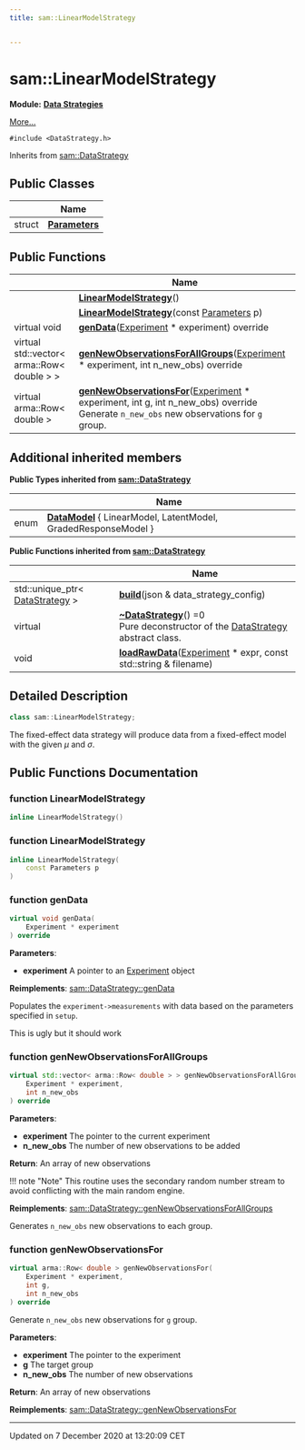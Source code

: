 ```yaml
---
title: sam::LinearModelStrategy


---
```


# sam::LinearModelStrategy


**Module:** **[Data Strategies](/doxygen/Modules/group___data_strategies/)**

 [More...](#detailed-description)


`#include <DataStrategy.h>`


Inherits from [sam::DataStrategy](/doxygen/Classes/classsam_1_1_data_strategy/)



## Public Classes

|                | Name           |
| -------------- | -------------- |
| struct | **[Parameters](/doxygen/Classes/structsam_1_1_linear_model_strategy_1_1_parameters/)**  |








## Public Functions

|                | Name           |
| -------------- | -------------- |
|  | **[LinearModelStrategy](/doxygen/Classes/classsam_1_1_linear_model_strategy/#function-linearmodelstrategy)**()  |
|  | **[LinearModelStrategy](/doxygen/Classes/classsam_1_1_linear_model_strategy/#function-linearmodelstrategy)**(const [Parameters](/doxygen/Classes/structsam_1_1_linear_model_strategy_1_1_parameters/) p)  |
| virtual void | **[genData](/doxygen/Classes/classsam_1_1_linear_model_strategy/#function-gendata)**([Experiment](/doxygen/Classes/classsam_1_1_experiment/) * experiment) override  |
| virtual std::vector< arma::Row< double > > | **[genNewObservationsForAllGroups](/doxygen/Classes/classsam_1_1_linear_model_strategy/#function-gennewobservationsforallgroups)**([Experiment](/doxygen/Classes/classsam_1_1_experiment/) * experiment, int n_new_obs) override  |
| virtual arma::Row< double > | **[genNewObservationsFor](/doxygen/Classes/classsam_1_1_linear_model_strategy/#function-gennewobservationsfor)**([Experiment](/doxygen/Classes/classsam_1_1_experiment/) * experiment, int g, int n_new_obs) override <br>Generate `n_new_obs` new observations for `g` group.  |






## Additional inherited members




**Public Types inherited from [sam::DataStrategy](/doxygen/Classes/classsam_1_1_data_strategy/)**

|                | Name           |
| -------------- | -------------- |
| enum | **[DataModel](/doxygen/Classes/classsam_1_1_data_strategy/#enum-datamodel)** { LinearModel, LatentModel, GradedResponseModel } |






**Public Functions inherited from [sam::DataStrategy](/doxygen/Classes/classsam_1_1_data_strategy/)**

|                | Name           |
| -------------- | -------------- |
| std::unique_ptr< [DataStrategy](/doxygen/Classes/classsam_1_1_data_strategy/) > | **[build](/doxygen/Classes/classsam_1_1_data_strategy/#function-build)**(json & data_strategy_config)  |
| virtual  | **[~DataStrategy](/doxygen/Classes/classsam_1_1_data_strategy/#function-~datastrategy)**() =0 <br>Pure deconstructor of the [DataStrategy](/doxygen/Classes/classsam_1_1_data_strategy/) abstract class.  |
| void | **[loadRawData](/doxygen/Classes/classsam_1_1_data_strategy/#function-loadrawdata)**([Experiment](/doxygen/Classes/classsam_1_1_experiment/) * expr, const std::string & filename)  |







## Detailed Description

```cpp
class sam::LinearModelStrategy;
```



























The fixed-effect data strategy will produce data from a fixed-effect model with the given $\mu$ and $\sigma$. 









## Public Functions Documentation

### function LinearModelStrategy

```cpp
inline LinearModelStrategy()
```





























### function LinearModelStrategy

```cpp
inline LinearModelStrategy(
    const Parameters p
)
```





























### function genData

```cpp
virtual void genData(
    Experiment * experiment
) override
```


**Parameters**: 

  * **experiment** A pointer to an [Experiment](/doxygen/Classes/classsam_1_1_experiment/) object 

























**Reimplements**: [sam::DataStrategy::genData](/doxygen/Classes/classsam_1_1_data_strategy/#function-gendata)


Populates the `experiment->measurements` with data based on the parameters specified in `setup`.

This is ugly but it should work

### function genNewObservationsForAllGroups

```cpp
virtual std::vector< arma::Row< double > > genNewObservationsForAllGroups(
    Experiment * experiment,
    int n_new_obs
) override
```


**Parameters**: 

  * **experiment** The pointer to the current experiment 
  * **n_new_obs** The number of new observations to be added







**Return**: An array of new observations 





!!! note "Note"
    This routine uses the secondary random number stream to avoid conflicting with the main random engine.













**Reimplements**: [sam::DataStrategy::genNewObservationsForAllGroups](/doxygen/Classes/classsam_1_1_data_strategy/#function-gennewobservationsforallgroups)


Generates `n_new_obs` new observations to each group.


### function genNewObservationsFor

```cpp
virtual arma::Row< double > genNewObservationsFor(
    Experiment * experiment,
    int g,
    int n_new_obs
) override
```

Generate `n_new_obs` new observations for `g` group. 

**Parameters**: 

  * **experiment** The pointer to the experiment 
  * **g** The target group 
  * **n_new_obs** The number of new observations







**Return**: An array of new observations 


















**Reimplements**: [sam::DataStrategy::genNewObservationsFor](/doxygen/Classes/classsam_1_1_data_strategy/#function-gennewobservationsfor)










-------------------------------

Updated on  7 December 2020 at 13:20:09 CET